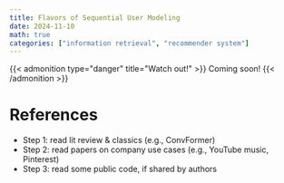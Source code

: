 ```yaml
---
title: Flavors of Sequential User Modeling
date: 2024-11-10
math: true
categories: ["information retrieval", "recommender system"]
---
```


<!-- 
{{< sidenote "Markdown" >}}A simple markup language for easy formatting.{{< /sidenote >}} is widely used for its simplicity.

{{< admonition >}}
Remember to save your work frequently to avoid losing changes.
{{< /admonition >}} -->


{{< admonition type="danger" title="Watch out!" >}}
Coming soon!
{{< /admonition >}}

# References
- Step 1: read lit review & classics (e.g., ConvFormer)
- Step 2: read papers on company use cases (e.g., YouTube music, Pinterest)
- Step 3: read some public code, if shared by authors